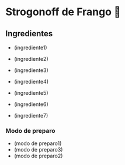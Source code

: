 # Strogonoff de Frango :chicken:

## Ingredientes

- (ingrediente1)
- (ingrediente2)


- (ingrediente3)
- (ingrediente4)
- (ingrediente5)
- (ingrediente6)
- (ingrediente7)

### Modo de preparo

- (modo de preparo1)
- (modo de preparo3)
- (modo de preparo2)